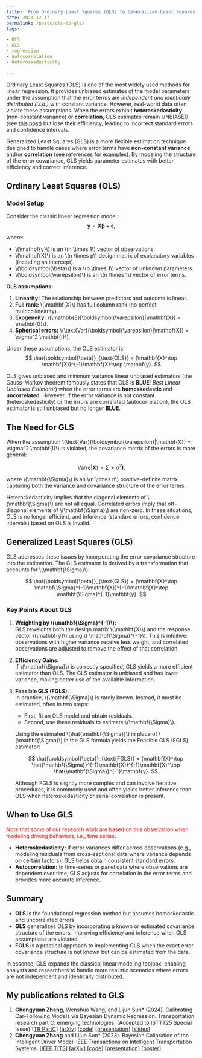 ```yaml
---
title: 'From Ordinary Least Squares (OLS) to Generalized Least Squares (GLS)'
date: 2024-12-17
permalink: /posts/ols-to-gls/
tags:

- OLS
- GLS
- regression
- autocorrelation
- heteroskedasticity

---
```


Ordinary Least Squares (OLS) is one of the most widely used methods for linear regression. It provides unbiased
estimates of the model parameters under the assumption that the error terms are _independent and identically
distributed (i.i.d.)_ with constant variance. However, real-world data often violate these assumptions. When the errors
exhibit **heteroskedasticity** (non-constant variance) or **correlation**, OLS estimates
remain UNBIASED (see [this post](/posts/ols-unbiased/)) but lose their efficiency, leading to incorrect standard errors
and confidence intervals.

Generalized Least Squares (GLS) is a more flexible estimation technique designed to handle cases where error terms have
**non-constant variance** and/or **correlation** (see references for examples). By modeling the structure of the error
covariance, GLS yields parameter estimates with better efficiency and correct inference.

## Ordinary Least Squares (OLS)

### Model Setup

Consider the classic linear regression model:
$$
\mathbf{y} = \mathbf{X}\boldsymbol{\beta} + \boldsymbol{\varepsilon},
$$

where:

- \\(\mathbf{y}\\) is an \\(n \times 1\\) vector of observations.
- \\(\mathbf{X}\\) is an \\(n \times p\\) design matrix of explanatory variables (including an intercept).
- \\(\boldsymbol{\beta}\\) is a \\(p \times 1\\) vector of unknown parameters.
- \\(\boldsymbol{\varepsilon}\\) is an \\(n \times 1\\) vector of error terms.

**OLS assumptions:**

1. **Linearity:** The relationship between predictors and outcome is linear.
2. **Full rank:** \\(\mathbf{X}\\) has full column rank (no perfect multicollinearity).
3. **Exogeneity:** \\(\mathbb{E}[\boldsymbol{\varepsilon}\|\mathbf{X}] = \mathbf{0}\\).
4. **Spherical errors:** \\(\text{Var}(\boldsymbol{\varepsilon}\|\mathbf{X}) = \sigma^2 \mathbf{I}\\).

Under these assumptions, the OLS estimator is:
$$
\hat{\boldsymbol{\beta}}_{\text{OLS}} = (\mathbf{X}^\top \mathbf{X})^{-1}\mathbf{X}^\top \mathbf{y}.
$$

OLS gives unbiased and minimum variance linear unbiased estimators (the Gauss-Markov theorem famously states that OLS is
**BLUE**: _Best Linear Unbiased Estimator_) when the error terms are **homoskedastic** and
**uncorrelated**. However, if the error variance is not constant (heteroskedasticity) or the errors are
correlated (autocorrelation), the OLS estimator is still unbiased but no longer **BLUE**.

## The Need for GLS

When the assumption \\(\text{Var}(\boldsymbol{\varepsilon}\|\mathbf{X}) = \sigma^2 \mathbf{I}\\) is violated, the
covariance matrix of the errors is more general:

$$
\text{Var}(\boldsymbol{\varepsilon}|\mathbf{X}) = \mathbf{\Sigma} \neq \sigma^2 \mathbf{I},
$$

where \\(\mathbf{\Sigma}\\) is an \\(n \times n\\) positive-definite matrix capturing both the variance and covariance
structure of the error terms.

Heteroskedasticity implies that the diagonal elements of \\(\mathbf{\Sigma}\\) are not all equal. Correlated errors
imply that off-diagonal elements of \\(\mathbf{\Sigma}\\) are non-zero. In these situations, OLS is no longer efficient,
and inference (standard errors, confidence intervals) based on OLS is invalid.

## Generalized Least Squares (GLS)

GLS addresses these issues by incorporating the error covariance structure into the estimation. The GLS estimator is
derived by a transformation that accounts for \\(\mathbf{\Sigma}\\):

$$
\hat{\boldsymbol{\beta}}_{\text{GLS}} = (\mathbf{X}^\top \mathbf{\Sigma}^{-1}\mathbf{X})^{-1}\mathbf{X}^\top
\mathbf{\Sigma}^{-1}\mathbf{y}.
$$

### Key Points About GLS

1. **Weighting by \\(\mathbf{\Sigma}^{-1}\\):**  
   GLS reweights both the design matrix \\(\mathbf{X}\\) and the response vector \\(\mathbf{y}\\) using \\(
   \mathbf{\Sigma}^{-1}\\). This is intuitive: observations with higher variance receive less weight, and correlated
   observations are adjusted to remove the effect of that correlation.

2. **Efficiency Gains:**  
   If \\(\mathbf{\Sigma}\\) is correctly specified, GLS yields a more efficient estimator than OLS. The GLS estimator is
   unbiased and has lower variance, making better use of the available information.

3. **Feasible GLS (FGLS):**  
   In practice, \\(\mathbf{\Sigma}\\) is rarely known. Instead, it must be estimated, often in two steps:
    - First, fit an OLS model and obtain residuals.
    - Second, use these residuals to estimate \\(\mathbf{\Sigma}\\).

   Using the estimated \\(\hat{\mathbf{\Sigma}}\\) in place of \\(\mathbf{\Sigma}\\) in the GLS formula yields the
   Feasible GLS (FGLS) estimator:

   $$
   \hat{\boldsymbol{\beta}}_{\text{FGLS}} = (\mathbf{X}^\top \hat{\mathbf{\Sigma}}^{-1}\mathbf{X})^{-1}\mathbf{X}^\top
   \hat{\mathbf{\Sigma}}^{-1}\mathbf{y}.
   $$

   Although FGLS is slightly more complex and can involve iterative procedures, it is commonly used and often yields
   better inference than OLS when heteroskedasticity or serial correlation is present.

## When to Use GLS

<span style='color: red;'>Note that some of our research work are based on this observation when modeling driving
behaviors, i.e., time series.</span>

- **Heteroskedasticity:** If error variances differ across observations (e.g., modeling residuals from cross-sectional
  data where variance depends on certain factors), GLS helps obtain consistent standard errors.
- **Autocorrelation:** In time-series or panel data where observations are dependent over time, GLS adjusts for
  correlation in the error terms and provides more accurate inference.

## Summary

- **OLS** is the foundational regression method but assumes homoskedastic and uncorrelated errors.
- **GLS** generalizes OLS by incorporating a known or estimated covariance structure of the errors, improving efficiency
  and inference when OLS assumptions are violated.
- **FGLS** is a practical approach to implementing GLS when the exact error covariance structure is not known but can be
  estimated from the data.

In essence, GLS expands the classical linear modeling toolbox, enabling analysts and researchers to handle more
realistic scenarios where errors are not independent and identically distributed.

## My publications related to GLS

1. **Chengyuan Zhang**, Wenshuo Wang, and Lijun Sun* (2024). Calibrating Car-Following Models via Bayesian Dynamic
   Regression. Transportation research part C: emerging technologies. (Accepted to ISTTT25 Special
   Issue) [[TR PartC](https://authors.elsevier.com/sd/article/S0968-090X(24)00240-7)] [[arXiv](https://arXiv.org/pdf/2307.03340.pdf)] [[code](https://github.com/Chengyuan-Zhang/IDM_Bayesian_Calibration)] [[presentation](https://youtu.be/GIqcL6I7MsU)] [[slides](../_talks/ISTTT25_slides_Chengyuan.pdf)]
2. **Chengyuan Zhang** and Lijun Sun* (2023). Bayesian Calibration of the Intelligent Driver Model. IEEE Transactions on
   Intelligent Transportation
   Systems. [[IEEE TITS](https://ieeexplore.ieee.org/document/10415310)] [[arXiv](https://arXiv.org/abs/2210.03571)] [[code](https://github.com/Chengyuan-Zhang/IDM_Bayesian_Calibration)] [[presentation](https://youtu.be/GIqcL6I7MsU)] [[poster](../files/TRB_poster_MA_IDM_Chengyuan_2022.pdf)]
